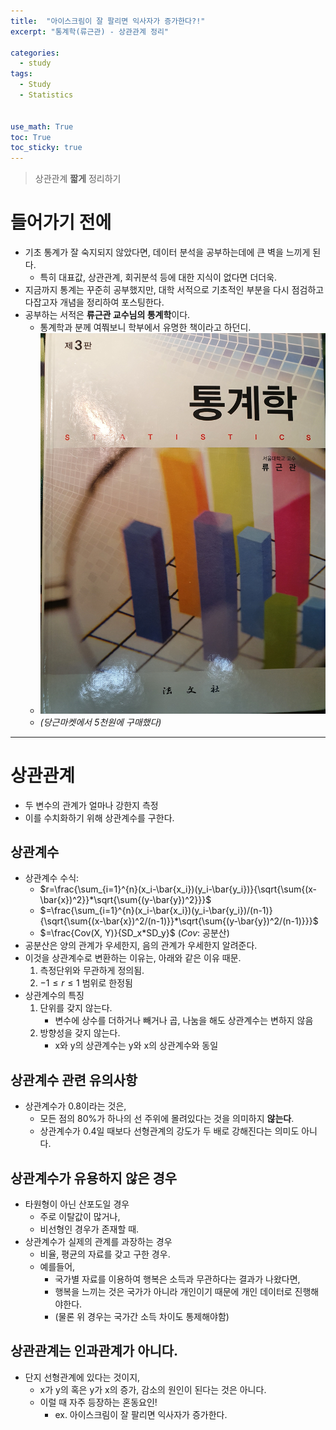 ```yaml
---
title:  "아이스크림이 잘 팔리면 익사자가 증가한다?!"
excerpt: "통계학(류근관) - 상관관계 정리"

categories:
  - study
tags:
  - Study
  - Statistics


use_math: True
toc: True
toc_sticky: true
---
```

> 상관관계 **짧게** 정리하기

# 들어가기 전에
* 기초 통계가 잘 숙지되지 않았다면, 데이터 분석을 공부하는데에 큰 벽을 느끼게 된다.
  * 특히 대표값, 상관관계, 회귀분석 등에 대한 지식이 없다면 더더욱.
* 지금까지 통계는 꾸준히 공부했지만, 대학 서적으로 기초적인 부분을 다시 점검하고 다잡고자 개념을 정리하여 포스팅한다.
* 공부하는 서적은 **류근관 교수님의 통계학**이다.
  * 통계학과 분께 여쭤보니 학부에서 유명한 책이라고 하던디.
  * ![이미지](/assets/images/statistics_light/bookcover.jpg)
  * *(당근마켓에서 5천원에 구매했다)*

- - - - - -

# 상관관계

- 두 변수의 관계가 얼마나 강한지 측정
- 이를 수치화하기 위해 상관계수를 구한다.

## 상관계수

- 상관계수 수식:
    - $r=\frac{\sum_{i=1}^{n}(x_i-\bar{x_i})(y_i-\bar{y_i})}{\sqrt{\sum{(x-\bar{x})^2}}*\sqrt{\sum{(y-\bar{y})^2}}}$
    - $=\frac{\sum_{i=1}^{n}(x_i-\bar{x_i})(y_i-\bar{y_i})/(n-1)}{\sqrt{\sum{(x-\bar{x})^2/(n-1)}}*\sqrt{\sum{(y-\bar{y})^2/(n-1)}}}$
    - $=\frac{Cov(X, Y)}{SD_x*SD_y}$ ($Cov$: 공분산)
- 공분산은 양의 관계가 우세한지, 음의 관계가 우세한지 알려준다.
- 이것을 상관계수로 변환하는 이유는, 아래와 같은 이유 때문.
    1. 측정단위와 무관하게 정의됨.
    2. $-1≤r≤1$ 범위로 한정됨
- 상관계수의 특징
    1. 단위를 갖지 않는다.
        - 변수에 상수를 더하거나 빼거나 곱, 나눔을 해도 상관계수는 변하지 않음
    2. 방향성을 갖지 않는다.
        - x와 y의 상관계수는 y와 x의 상관계수와 동일

## 상관계수 관련 유의사항

- 상관계수가 0.8이라는 것은,
    - 모든 점의 80%가 하나의 선 주위에 몰려있다는 것을 의미하지 **않는다**.
    - 상관계수가 0.4일 때보다 선형관계의 강도가 두 배로 강해진다는 의미도 아니다.

## 상관계수가 유용하지 않은 경우

- 타원형이 아닌 산포도일 경우
    - 주로 이탈값이 많거나,
    - 비선형인 경우가 존재할 때.
- 상관계수가 실제의 관계를 과장하는 경우
    - 비율, 평균의 자료를 갖고 구한 경우.
    - 예를들어,
        - 국가별 자료를 이용하여 행복은 소득과 무관하다는 결과가 나왔다면,
        - 행복을 느끼는 것은 국가가 아니라 개인이기 때문에 개인 데이터로 진행해야한다.
        - (물론 위 경우는 국가간 소득 차이도 통제해야함)

## 상관관계는 인과관계가 아니다.

- 단지 선형관계에 있다는 것이지,
    - x가 y의 혹은 y가 x의 증가, 감소의 원인이 된다는 것은 아니다.
    - 이럴 때 자주 등장하는 혼동요인!
        - ex. 아이스크림이 잘 팔리면 익사자가 증가한다.
